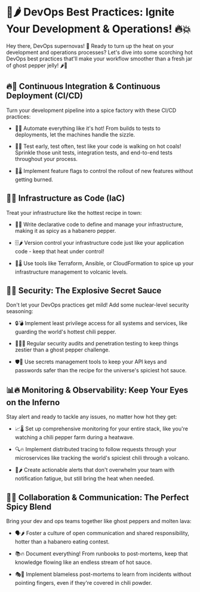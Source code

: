 # 🚀🌶️ DevOps Best Practices: Ignite Your Development & Operations! 🔥💥

Hey there, DevOps supernovas! 🌟 Ready to turn up the heat on your development and operations processes? Let's dive into some scorching hot DevOps best practices that'll make your workflow smoother than a fresh jar of ghost pepper jelly! 🌶️🍯

## 🔥🚀 Continuous Integration & Continuous Deployment (CI/CD)

Turn your development pipeline into a spice factory with these CI/CD practices:

* 🤖🔥 Automate everything like it's hot! From builds to tests to deployments, let the machines handle the sizzle.

* 🧪🌋 Test early, test often, test like your code is walking on hot coals! Sprinkle those unit tests, integration tests, and end-to-end tests throughout your process.

* 🚦🌡️ Implement feature flags to control the rollout of new features without getting burned.

## 🌈🔧 Infrastructure as Code (IaC)

Treat your infrastructure like the hottest recipe in town:

* 📝🔥 Write declarative code to define and manage your infrastructure, making it as spicy as a habanero pepper.

* 🗄️🌶️ Version control your infrastructure code just like your application code - keep that heat under control!

* 🔄🌡️ Use tools like Terraform, Ansible, or CloudFormation to spice up your infrastructure management to volcanic levels.

## 🔐🔥 Security: The Explosive Secret Sauce

Don't let your DevOps practices get mild! Add some nuclear-level security seasoning:

* 🔒💣 Implement least privilege access for all systems and services, like guarding the world's hottest chili pepper.

* 🕵️‍♂️🔥 Regular security audits and penetration testing to keep things zestier than a ghost pepper challenge.

* 🛡️🌋 Use secrets management tools to keep your API keys and passwords safer than the recipe for the universe's spiciest hot sauce.

## 📊🔥 Monitoring & Observability: Keep Your Eyes on the Inferno

Stay alert and ready to tackle any issues, no matter how hot they get:

* 📈🌡️ Set up comprehensive monitoring for your entire stack, like you're watching a chili pepper farm during a heatwave.

* 🔍🔥 Implement distributed tracing to follow requests through your microservices like tracking the world's spiciest chili through a volcano.

* 🚨🌶️ Create actionable alerts that don't overwhelm your team with notification fatigue, but still bring the heat when needed.

## 🤝🔥 Collaboration & Communication: The Perfect Spicy Blend

Bring your dev and ops teams together like ghost peppers and molten lava:

* 🗣️🌶️ Foster a culture of open communication and shared responsibility, hotter than a habanero eating contest.

* 📚🔥 Document everything! From runbooks to post-mortems, keep that knowledge flowing like an endless stream of hot sauce.

* 🎭🌋 Implement blameless post-mortems to learn from incidents without pointing fingers, even if they're covered in chili powder.

##
